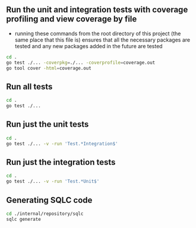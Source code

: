 ## Run the unit and integration tests with coverage profiling and view coverage by file
- running these commands from the root directory of this project (the same place that this file is) ensures that all the necessary packages are tested and any new packages added in the future are tested
```bash
cd .
go test ./... -coverpkg=./... -coverprofile=coverage.out
go tool cover -html=coverage.out
```

## Run all tests
```bash
cd .
go test ./...
```

## Run just the unit tests
```bash
cd .
go test ./... -v -run 'Test.*Integration$'
```

## Run just the integration tests
```bash
cd .
go test ./... -v -run 'Test.*Unit$'
```

## Generating SQLC code
```bash
cd ./internal/repository/sqlc
sqlc generate
```